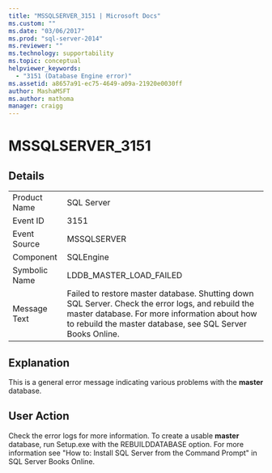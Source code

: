 ```yaml
---
title: "MSSQLSERVER_3151 | Microsoft Docs"
ms.custom: ""
ms.date: "03/06/2017"
ms.prod: "sql-server-2014"
ms.reviewer: ""
ms.technology: supportability
ms.topic: conceptual
helpviewer_keywords: 
  - "3151 (Database Engine error)"
ms.assetid: a8657a91-ec75-4649-a09a-21920e0030ff
author: MashaMSFT
ms.author: mathoma
manager: craigg
---
```

# MSSQLSERVER_3151
    
## Details  
  
|||  
|-|-|  
|Product Name|SQL Server|  
|Event ID|3151|  
|Event Source|MSSQLSERVER|  
|Component|SQLEngine|  
|Symbolic Name|LDDB_MASTER_LOAD_FAILED|  
|Message Text|Failed to restore master database. Shutting down SQL Server. Check the error logs, and rebuild the master database. For more information about how to rebuild the master database, see SQL Server Books Online.|  
  
## Explanation  
 This is a general error message indicating various problems with the **master** database.  
  
## User Action  
 Check the error logs for more information. To create a usable **master** database, run Setup.exe with the REBUILDDATABASE option. For more information see "How to: Install SQL Server from the Command Prompt" in SQL Server Books Online.  
  
  
